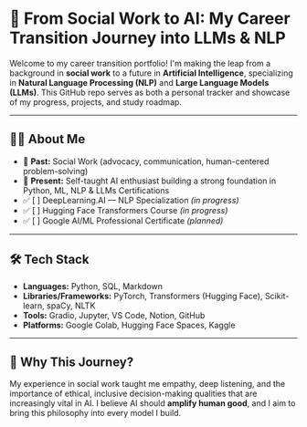 # 🧠 From Social Work to AI: My Career Transition Journey into LLMs & NLP

Welcome to my career transition portfolio! I'm making the leap from a background in **social work** to a future in **Artificial Intelligence**, specializing in **Natural Language Processing (NLP)** and **Large Language Models (LLMs)**. This GitHub repo serves as both a personal tracker and showcase of my progress, projects, and study roadmap.

---

## 👩‍💻 About Me

- 💼 **Past:** Social Work (advocacy, communication, human-centered problem-solving)
- 🚀 **Present:** Self-taught AI enthusiast building a strong foundation in Python, ML, NLP & LLMs
Certifications
- ✅ [ ] DeepLearning.AI — NLP Specialization *(in progress)*
- ✅ [ ] Hugging Face Transformers Course *(in progress)*
- ✅ [ ] Google AI/ML Professional Certificate *(planned)*

---

## 🛠️ Tech Stack

- **Languages:** Python, SQL, Markdown
- **Libraries/Frameworks:** PyTorch, Transformers (Hugging Face), Scikit-learn, spaCy, NLTK
- **Tools:** Gradio, Jupyter, VS Code, Notion, GitHub
- **Platforms:** Google Colab, Hugging Face Spaces, Kaggle

---

## 🌟 Why This Journey?

My experience in social work taught me empathy, deep listening, and the importance of ethical, inclusive decision-making qualities that are increasingly vital in AI. I believe AI should **amplify human good**, and I aim to bring this philosophy into every model I build.
